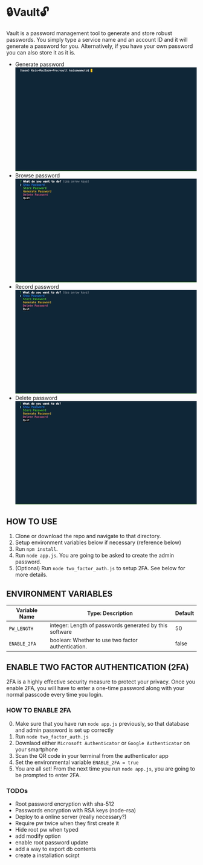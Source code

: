 # 🔒Vault🔓

Vault is a password management tool to generate and store robust passwords.
You simply type a service name and an account ID and it will generate a password for you.
Alternatively, if you have your own password you can also store it as it is.

- Generate password\
  ![generate passwrod](gifs/gen.gif)
- Browse password\
  ![browse passwrod](gifs/show.gif)
- Record password\
  ![record passwrod](gifs/sto.gif)
- Delete password\
  ![delete passwrod](gifs/del.gif)

## HOW TO USE

1. Clone or download the repo and navigate to that directory.
2. Setup environment variables below if necessary (reference below)
3. Run `npm install`.
4. Run `node app.js`. You are going to be asked to create the admin password.
5. (Optional) Run `node two_factor_auth.js` to setup 2FA. See below for more details.

## ENVIRONMENT VARIABLES

| Variable Name | Type: Description                                       | Default |
| ------------- | ------------------------------------------------------- | ------- |
| `PW_LENGTH`   | integer: Length of passwords generated by this software | 50      |
| `ENABLE_2FA`  | boolean: Whether to use two factor authentication.      | false   |

## ENABLE TWO FACTOR AUTHENTICATION (2FA)

2FA is a highly effective security measure to protect your privacy. Once you enable 2FA, you will have to enter a one-time password along with your normal passcode every time you login.

### HOW TO ENABLE 2FA

0. Make sure that you have run `node app.js` previously, so that database and admin password is set up correctly
1. Run `node two_factor_auth.js`
2. Downlaod either `Microsoft Authenticator` or `Google Authenticator` on your smartphone
3. Scan the QR code in your terminal from the authenticator app
4. Set the environmental variable `ENABLE_2FA = true`
5. You are all set! From the next time you run `node app.js`, you are going to be prompted to enter 2FA.

### TODOs

- Root password encryption with sha-512
- Passwords encryption with RSA keys (node-rsa)
- Deploy to a online server (really necessary?)
- Require pw twice when they first create it
- Hide root pw when typed
- add modify option
- enable root password update
- add a way to export db contents
- create a installation scirpt

